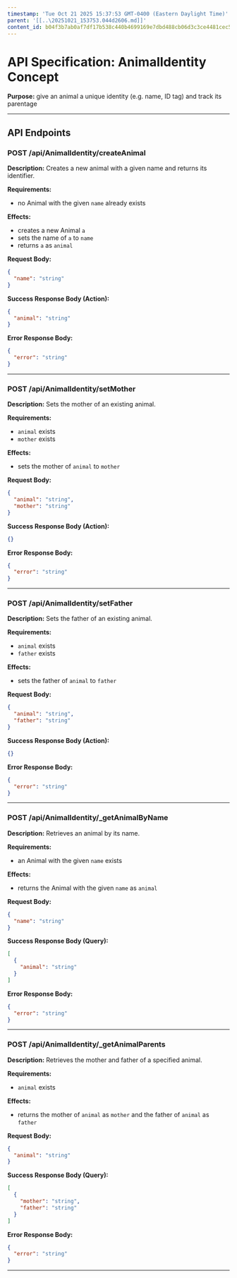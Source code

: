 ```yaml
---
timestamp: 'Tue Oct 21 2025 15:37:53 GMT-0400 (Eastern Daylight Time)'
parent: '[[..\20251021_153753.044d2606.md]]'
content_id: b04f3b7ab0af7df17b538c440b4699169e7dbd488cb06d3c3ce4481cec5a5dec
---
```


# API Specification: AnimalIdentity Concept

**Purpose:** give an animal a unique identity (e.g. name, ID tag) and track its parentage

***

## API Endpoints

### POST /api/AnimalIdentity/createAnimal

**Description:** Creates a new animal with a given name and returns its identifier.

**Requirements:**

* no Animal with the given `name` already exists

**Effects:**

* creates a new Animal `a`
* sets the name of `a` to `name`
* returns `a` as `animal`

**Request Body:**

```json
{
  "name": "string"
}
```

**Success Response Body (Action):**

```json
{
  "animal": "string"
}
```

**Error Response Body:**

```json
{
  "error": "string"
}
```

***

### POST /api/AnimalIdentity/setMother

**Description:** Sets the mother of an existing animal.

**Requirements:**

* `animal` exists
* `mother` exists

**Effects:**

* sets the mother of `animal` to `mother`

**Request Body:**

```json
{
  "animal": "string",
  "mother": "string"
}
```

**Success Response Body (Action):**

```json
{}
```

**Error Response Body:**

```json
{
  "error": "string"
}
```

***

### POST /api/AnimalIdentity/setFather

**Description:** Sets the father of an existing animal.

**Requirements:**

* `animal` exists
* `father` exists

**Effects:**

* sets the father of `animal` to `father`

**Request Body:**

```json
{
  "animal": "string",
  "father": "string"
}
```

**Success Response Body (Action):**

```json
{}
```

**Error Response Body:**

```json
{
  "error": "string"
}
```

***

### POST /api/AnimalIdentity/\_getAnimalByName

**Description:** Retrieves an animal by its name.

**Requirements:**

* an Animal with the given `name` exists

**Effects:**

* returns the Animal with the given `name` as `animal`

**Request Body:**

```json
{
  "name": "string"
}
```

**Success Response Body (Query):**

```json
[
  {
    "animal": "string"
  }
]
```

**Error Response Body:**

```json
{
  "error": "string"
}
```

***

### POST /api/AnimalIdentity/\_getAnimalParents

**Description:** Retrieves the mother and father of a specified animal.

**Requirements:**

* `animal` exists

**Effects:**

* returns the mother of `animal` as `mother` and the father of `animal` as `father`

**Request Body:**

```json
{
  "animal": "string"
}
```

**Success Response Body (Query):**

```json
[
  {
    "mother": "string",
    "father": "string"
  }
]
```

**Error Response Body:**

```json
{
  "error": "string"
}
```

***
